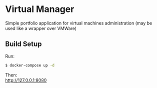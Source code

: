 # Virtual Manager

Simple portfolio application for virtual machines administration (may be used like a wrapper over VMWare)

## Build Setup

Run:
```bash
$ docker-compose up -d
```
Then:   
http://127.0.0.1:8080
